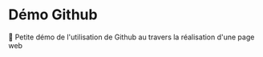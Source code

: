 # Démo Github
:memo: Petite démo de l'utilisation de Github au travers la réalisation d'une page web


